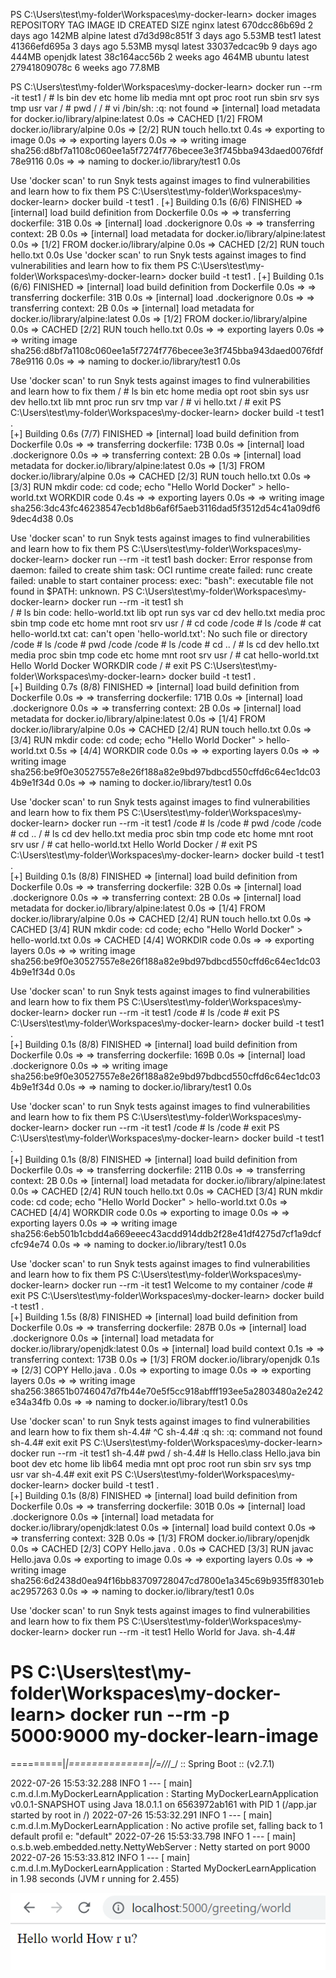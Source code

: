 PS C:\Users\test\my-folder\Workspaces\my-docker-learn> docker images
REPOSITORY   TAG       IMAGE ID       CREATED       SIZE
nginx        latest    670dcc86b69d   2 days ago    142MB
alpine       latest    d7d3d98c851f   3 days ago    5.53MB
test1        latest    41366efd695a   3 days ago    5.53MB
mysql        latest    33037edcac9b   9 days ago    444MB
openjdk      latest    38c164acc56b   2 weeks ago   464MB
ubuntu       latest    27941809078c   6 weeks ago   77.8MB



PS C:\Users\test\my-folder\Workspaces\my-docker-learn> docker run --rm -it test1
/ # ls
bin    dev    etc    home   lib    media  mnt    opt    proc   root   run    sbin   srv    sys    tmp    usr    var
/ # pwd
/
/ # vi
/bin/sh: :q: not found
=> [internal] load metadata for docker.io/library/alpine:latest                                                                                   0.0s
=> CACHED [1/2] FROM docker.io/library/alpine                                                                                                     0.0s
=> [2/2] RUN touch hello.txt                                                                                                                      0.4s
=> exporting to image                                                                                                                             0.0s
=> => exporting layers                                                                                                                            0.0s
=> => writing image sha256:d8bf7a1108c060ee1a5f7274f776becee3e3f745bba943daed0076fdf78e9116                                                       0.0s
=> => naming to docker.io/library/test1                                                                                                           0.0s

Use 'docker scan' to run Snyk tests against images to find vulnerabilities and learn how to fix them
PS C:\Users\test\my-folder\Workspaces\my-docker-learn> docker build -t test1 .
[+] Building 0.1s (6/6) FINISHED
=> [internal] load build definition from Dockerfile                                                                                               0.0s
=> => transferring dockerfile: 31B                                                                                                                0.0s
=> [internal] load .dockerignore                                                                                                                  0.0s
=> => transferring context: 2B                                                                                                                    0.0s
=> [internal] load metadata for docker.io/library/alpine:latest                                                                                   0.0s
=> [1/2] FROM docker.io/library/alpine                                                                                                            0.0s
=> CACHED [2/2] RUN touch hello.txt                                                                                                               0.0s
Use 'docker scan' to run Snyk tests against images to find vulnerabilities and learn how to fix them
PS C:\Users\test\my-folder\Workspaces\my-docker-learn> docker build -t test1 .
[+] Building 0.1s (6/6) FINISHED
=> [internal] load build definition from Dockerfile                                                                                               0.0s
=> => transferring dockerfile: 31B                                                                                                                0.0s
=> [internal] load .dockerignore                                                                                                                  0.0s
=> => transferring context: 2B                                                                                                                    0.0s
=> [internal] load metadata for docker.io/library/alpine:latest                                                                                   0.0s
=> [1/2] FROM docker.io/library/alpine                                                                                                            0.0s
=> CACHED [2/2] RUN touch hello.txt                                                                                                               0.0s
=> => exporting layers                                                                                                                            0.0s
=> => writing image sha256:d8bf7a1108c060ee1a5f7274f776becee3e3f745bba943daed0076fdf78e9116                                                       0.0s
=> => naming to docker.io/library/test1                                                                                                           0.0s

Use 'docker scan' to run Snyk tests against images to find vulnerabilities and learn how to fix them
/ # ls
bin        etc        home       media      opt        root       sbin       sys        usr
dev        hello.txt  lib        mnt        proc       run        srv        tmp        var
/ # vi hello.txt
/ # exit
PS C:\Users\test\my-folder\Workspaces\my-docker-learn> docker build -t test1 .     
[+] Building 0.6s (7/7) FINISHED
=> [internal] load build definition from Dockerfile                                                                                               0.0s
=> => transferring dockerfile: 173B                                                                                                               0.0s
=> [internal] load .dockerignore                                                                                                                  0.0s
=> => transferring context: 2B                                                                                                                    0.0s
=> [internal] load metadata for docker.io/library/alpine:latest                                                                                   0.0s
=> [1/3] FROM docker.io/library/alpine                                                                                                            0.0s
=> CACHED [2/3] RUN touch hello.txt                                                                                                               0.0s
=> [3/3] RUN mkdir code:     cd code;     echo "Hello World Docker" > hello-world.txt WORKDIR code                                                0.4s
=> => exporting layers                                                                                                                            0.0s
=> => writing image sha256:3dc43fc46238547ecb1d8b6af6f5aeb3116dad5f3512d54c41a09df69dec4d38                                                       0.0s

Use 'docker scan' to run Snyk tests against images to find vulnerabilities and learn how to fix them
PS C:\Users\test\my-folder\Workspaces\my-docker-learn> docker run --rm -it test1 bash
docker: Error response from daemon: failed to create shim task: OCI runtime create failed: runc create failed: unable to start container process: exec:
"bash": executable file not found in $PATH: unknown.
PS C:\Users\test\my-folder\Workspaces\my-docker-learn> docker run --rm -it test1 sh  
/ # ls
bin              code:            hello-world.txt  lib              opt              run              sys              var
cd               dev              hello.txt        media            proc             sbin             tmp
code             etc              home             mnt              root             srv              usr
/ # cd code
/code # ls
/code # cat hello-world.txt
cat: can't open 'hello-world.txt': No such file or directory
/code # ls
/code # pwd
/code
/code # ls
/code # cd ..
/ # ls
cd               dev              hello.txt        media            proc             sbin             tmp
code             etc              home             mnt              root             srv              usr
/ # cat hello-world.txt
Hello World Docker WORKDIR code
/ # exit
PS C:\Users\test\my-folder\Workspaces\my-docker-learn> docker build -t test1 .       
[+] Building 0.7s (8/8) FINISHED
=> [internal] load build definition from Dockerfile                                                                                               0.0s
=> => transferring dockerfile: 171B                                                                                                               0.0s
=> [internal] load .dockerignore                                                                                                                  0.0s
=> => transferring context: 2B                                                                                                                    0.0s
=> [internal] load metadata for docker.io/library/alpine:latest                                                                                   0.0s
=> [1/4] FROM docker.io/library/alpine                                                                                                            0.0s
=> CACHED [2/4] RUN touch hello.txt                                                                                                               0.0s
=> [3/4] RUN mkdir code:     cd code;     echo "Hello World Docker" > hello-world.txt                                                             0.5s
=> [4/4] WORKDIR code                                                                                                                             0.0s
=> => exporting layers                                                                                                                            0.0s
=> => writing image sha256:be9f0e30527557e8e26f188a82e9bd97bdbcd550cffd6c64ec1dc034b9e1f34d                                                       0.0s
=> => naming to docker.io/library/test1                                                                                                           0.0s

Use 'docker scan' to run Snyk tests against images to find vulnerabilities and learn how to fix them
PS C:\Users\test\my-folder\Workspaces\my-docker-learn> docker run --rm -it test1
/code # ls
/code # pwd
/code
/code # cd ..
/ # ls
cd               dev              hello.txt        media            proc             sbin             tmp
code             etc              home             mnt              root             srv              usr
/ # cat hello-world.txt
Hello World Docker
/ # exit
PS C:\Users\test\my-folder\Workspaces\my-docker-learn> docker build -t test1 .                                                                          
[+] Building 0.1s (8/8) FINISHED
=> [internal] load build definition from Dockerfile                                                                                               0.0s
=> => transferring dockerfile: 32B                                                                                                                0.0s
=> [internal] load .dockerignore                                                                                                                  0.0s
=> => transferring context: 2B                                                                                                                    0.0s
=> [internal] load metadata for docker.io/library/alpine:latest                                                                                   0.0s
=> [1/4] FROM docker.io/library/alpine                                                                                                            0.0s
=> CACHED [2/4] RUN touch hello.txt                                                                                                               0.0s
=> CACHED [3/4] RUN mkdir code:     cd code;     echo "Hello World Docker" > hello-world.txt                                                      0.0s
=> CACHED [4/4] WORKDIR code                                                                                                                      0.0s
=> => exporting layers                                                                                                                            0.0s
=> => writing image sha256:be9f0e30527557e8e26f188a82e9bd97bdbcd550cffd6c64ec1dc034b9e1f34d                                                       0.0s

Use 'docker scan' to run Snyk tests against images to find vulnerabilities and learn how to fix them
PS C:\Users\test\my-folder\Workspaces\my-docker-learn> docker run --rm -it test1
/code # ls
/code # exit
PS C:\Users\test\my-folder\Workspaces\my-docker-learn> docker build -t test1 .  
[+] Building 0.1s (8/8) FINISHED
=> [internal] load build definition from Dockerfile                                                                                               0.0s
=> => transferring dockerfile: 169B                                                                                                               0.0s
=> [internal] load .dockerignore                                                                                                                  0.0s
=> => writing image sha256:be9f0e30527557e8e26f188a82e9bd97bdbcd550cffd6c64ec1dc034b9e1f34d                                                       0.0s
=> => naming to docker.io/library/test1                                                                                                           0.0s

Use 'docker scan' to run Snyk tests against images to find vulnerabilities and learn how to fix them
PS C:\Users\test\my-folder\Workspaces\my-docker-learn> docker run --rm -it test1
/code # ls
/code # exit
PS C:\Users\test\my-folder\Workspaces\my-docker-learn> docker build -t test1 .  
[+] Building 0.1s (8/8) FINISHED
=> [internal] load build definition from Dockerfile                                                                                               0.0s
=> => transferring dockerfile: 211B                                                                                                               0.0s
=> => transferring context: 2B                                                                                                                    0.0s
=> [internal] load metadata for docker.io/library/alpine:latest                                                                                   0.0s
=> CACHED [2/4] RUN touch hello.txt                                                                                                               0.0s
=> CACHED [3/4] RUN mkdir code:     cd code;     echo "Hello World Docker" > hello-world.txt                                                      0.0s
=> CACHED [4/4] WORKDIR code                                                                                                                      0.0s
=> exporting to image                                                                                                                             0.0s
=> => exporting layers                                                                                                                            0.0s
=> => writing image sha256:6eb501b1cbdd4a669eeec43acdd914ddb2f28e41df4275d7cf1a9dcfcfc94e74                                                       0.0s
=> => naming to docker.io/library/test1                                                                                                           0.0s

Use 'docker scan' to run Snyk tests against images to find vulnerabilities and learn how to fix them
PS C:\Users\test\my-folder\Workspaces\my-docker-learn> docker run --rm -it test1
Welcome to my container
/code # exit
PS C:\Users\test\my-folder\Workspaces\my-docker-learn> docker build -t test1 .  
[+] Building 1.5s (8/8) FINISHED
=> [internal] load build definition from Dockerfile                                                                                               0.0s
=> => transferring dockerfile: 287B                                                                                                               0.0s
=> [internal] load .dockerignore                                                                                                                  0.0s
=> [internal] load metadata for docker.io/library/openjdk:latest                                                                                  0.0s
=> [internal] load build context                                                                                                                  0.1s
=> => transferring context: 173B                                                                                                                  0.0s
=> [1/3] FROM docker.io/library/openjdk                                                                                                           0.1s
=> [2/3] COPY Hello.java .                                                                                                                        0.0s
=> exporting to image                                                                                                                             0.0s
=> => exporting layers                                                                                                                            0.0s
=> => writing image sha256:38651b0746047d7fb44e70e5f5cc918abfff193ee5a2803480a2e242e34a34fb                                                       0.0s
=> => naming to docker.io/library/test1                                                                                                           0.0s

Use 'docker scan' to run Snyk tests against images to find vulnerabilities and learn how to fix them
sh-4.4# ^C
sh-4.4# :q
sh: :q: command not found
sh-4.4# exit
exit
PS C:\Users\test\my-folder\Workspaces\my-docker-learn> docker run --rm -it test1
sh-4.4# pwd
/
sh-4.4# ls
Hello.class  Hello.java  bin  boot  dev  etc  home  lib  lib64  media  mnt  opt  proc  root  run  sbin  srv  sys  tmp  usr  var
sh-4.4# exit
exit
PS C:\Users\test\my-folder\Workspaces\my-docker-learn> docker build -t test1 .  
[+] Building 0.1s (8/8) FINISHED
=> [internal] load build definition from Dockerfile                                                                                               0.0s
=> => transferring dockerfile: 301B                                                                                                               0.0s
=> [internal] load .dockerignore                                                                                                                  0.0s
=> [internal] load metadata for docker.io/library/openjdk:latest                                                                                  0.0s
=> [internal] load build context                                                                                                                  0.0s
=> => transferring context: 32B                                                                                                                   0.0s
=> [1/3] FROM docker.io/library/openjdk                                                                                                           0.0s
=> CACHED [2/3] COPY Hello.java .                                                                                                                 0.0s
=> CACHED [3/3] RUN javac Hello.java                                                                                                              0.0s
=> exporting to image                                                                                                                             0.0s
=> => exporting layers                                                                                                                            0.0s
=> => writing image sha256:6d2438d0ea94f16bb83709728047cd7800e1a345c69b935ff8301ebac2957263                                                       0.0s
=> => naming to docker.io/library/test1                                                                                                           0.0s


Use 'docker scan' to run Snyk tests against images to find vulnerabilities and learn how to fix them
PS C:\Users\test\my-folder\Workspaces\my-docker-learn> docker run --rm -it test1
Hello World for Java.
sh-4.4# 


# PS C:\Users\test\my-folder\Workspaces\my-docker-learn> docker run --rm -p 5000:9000  my-docker-learn-image

=========|_|==============|___/=/_/_/_/
:: Spring Boot ::                (v2.7.1)

2022-07-26 15:53:32.288  INFO 1 --- [           main] c.m.d.l.m.MyDockerLearnApplication       : Starting MyDockerLearnApplication v0.0.1-SNAPSHOT using
Java 18.0.1.1 on 6563972ab161 with PID 1 (/app.jar started by root in /)
2022-07-26 15:53:32.291  INFO 1 --- [           main] c.m.d.l.m.MyDockerLearnApplication       : No active profile set, falling back to 1 default profil
e: "default"
2022-07-26 15:53:33.798  INFO 1 --- [           main] o.s.b.web.embedded.netty.NettyWebServer  : Netty started on port 9000
2022-07-26 15:53:33.812  INFO 1 --- [           main] c.m.d.l.m.MyDockerLearnApplication       : Started MyDockerLearnApplication in 1.98 seconds (JVM r
unning for 2.455)

![img_3.png](z-imgs/img_3.png)


